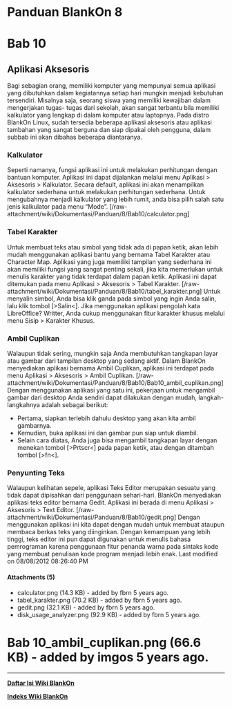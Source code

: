 # Panduan BlankOn 8
# Bab 10
## Aplikasi Aksesoris
Bagi sebagian orang, memiliki komputer yang mempunyai semua aplikasi yang
dibutuhkan dalam kegiatannya setiap hari mungkin menjadi kebutuhan tersendiri.
Misalnya saja, seorang siswa yang memiliki kewajiban dalam mengerjakan tugas-
tugas dari sekolah, akan sangat terbantu bila memiliki kalkulator yang lengkap
di dalam komputer atau laptopnya. Pada distro BlankOn Linux, sudah tersedia
beberapa aplikasi aksesoris atau aplikasi tambahan yang sangat berguna dan siap
dipakai oleh pengguna, dalam subbab ini akan dibahas beberapa diantaranya.
### Kalkulator
Seperti namanya, fungsi aplikasi ini untuk melakukan perhitungan dengan bantuan
komputer. Aplikasi ini dapat dijalankan melalui menu Aplikasi > Aksesoris >
Kalkulator. Secara default, aplikasi ini akan menampilkan kalkulator sederhana
untuk melakukan perhitungan sederhana. Untuk mengubahnya menjadi kalkulator
yang lebih rumit, anda bisa pilih salah satu jenis kalkulator pada menu “Mode”.
[/raw-attachment/wiki/Dokumentasi/Panduan/8/Bab10/calculator.png]
### Tabel Karakter
Untuk membuat teks atau simbol yang tidak ada di papan ketik, akan lebih mudah
menggunakan aplikasi bantu yang bernama Tabel Karakter atau Character Map.
Aplikasi yang juga memiliki tampilan yang sederhana ini akan memiliki fungsi
yang sangat penting sekali, jika kita memerlukan untuk menulis karakter yang
tidak terdapat dalam papan ketik. Aplikasi ini dapat ditemukan pada menu
Aplikasi > Aksesoris > Tabel Karakter.
[/raw-attachment/wiki/Dokumentasi/Panduan/8/Bab10/tabel_karakter.png]
Untuk menyalin simbol, Anda bisa klik ganda pada simbol yang ingin Anda salin,
lalu klik tombol [>Salin<]. Jika menggunakan aplikasi pengolah kata
LibreOffice? Writter, Anda cukup menggunakan fitur karakter khusus melalui menu
Sisip > Karakter Khusus.
### Ambil Cuplikan
Walaupun tidak sering, mungkin saja Anda membutuhkan tangkapan layar atau
gambar dari tampilan desktop yang sedang aktif. Dalam BlankOn menyediakan
aplikasi bernama Ambil Cuplikan, aplikasi ini terdapat pada menu Aplikasi >
Aksesoris > Ambil Cuplikan.
[/raw-attachment/wiki/Dokumentasi/Panduan/8/Bab10/Bab10_ambil_cuplikan.png]
Dengan menggunakan aplikasi yang satu ini, pekerjaan untuk mengambil gambar
dari desktop Anda sendiri dapat dilakukan dengan mudah, langkah-langkahnya
adalah sebagai berikut:
  * Pertama, siapkan terlebih dahulu desktop yang akan kita ambil gambarnya.
  * Kemudian, buka aplikasi ini dan gambar pun siap untuk diambil.
  * Selain cara diatas, Anda juga bisa mengambil tangkapan layar dengan
      menekan tombol [>Prtscr<] pada papan ketik, atau dengan ditambah tombol
      [>fn<].
### Penyunting Teks
Walaupun kelihatan sepele, aplikasi Teks Editor merupakan sesuatu yang tidak
dapat dipisahkan dari penggunaan sehari-hari. BlankOn menyediakan aplikasi teks
editor bernama Gedit. Aplikasi ini berada di menu Aplikasi > Aksesoris > Text
Editor.
[/raw-attachment/wiki/Dokumentasi/Panduan/8/Bab10/gedit.png]
Dengan menggunakan aplikasi ini kita dapat dengan mudah untuk membuat ataupun
membaca berkas teks yang diinginkan. Dengan kemampuan yang lebih tinggi, teks
editor ini pun dapat digunakan untuk menulis bahasa pemrograman karena
penggunaan fitur penanda warna pada sintaks kode yang membuat penulisan kode
program menjadi lebih enak.
Last modified on 08/08/2012 08:26:40 PM
#### Attachments (5)
  * calculator.png​ (14.3 KB) - added by fbrn 5 years ago.
  * tabel_karakter.png​ (70.2 KB) - added by fbrn 5 years ago.
  * gedit.png​ (32.1 KB) - added by fbrn 5 years ago.
  * disk_usage_analyzer.png​ (92.9 KB) - added by fbrn 5 years ago.
# Bab 10_ambil_cuplikan.png​ (66.6 KB) - added by imgos 5 years ago.
#### 
    
 
 
 
 
 
---
[**Daftar Isi Wiki BlankOn**](/wiki/DaftarIsi/index.html)
 
[**Indeks Wiki BlankOn**](/wiki/Indeks.html)
